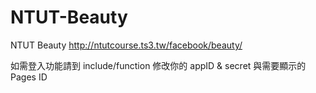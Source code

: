 NTUT-Beauty
===========

NTUT Beauty http://ntutcourse.ts3.tw/facebook/beauty/

如需登入功能請到 include/function
修改你的 appID & secret
與需要顯示的 Pages ID
